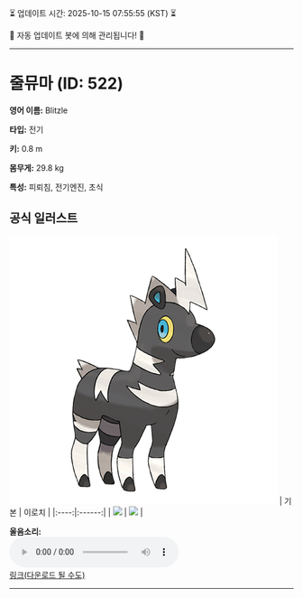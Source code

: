 
⏳ 업데이트 시간: 2025-10-15 07:55:55 (KST) ⏳

🤖 자동 업데이트 봇에 의해 관리됩니다! 🤖

---

# 줄뮤마 (ID: 522)
**영어 이름:** Blitzle

**타입:** 전기

**키:** 0.8 m

**몸무게:** 29.8 kg

**특성:** 피뢰침, 전기엔진, 초식

## 공식 일러스트
![](https://raw.githubusercontent.com/PokeAPI/sprites/master/sprites/pokemon/other/official-artwork/522.png)
| 기본 | 이로치 |
|:----:|:------:|
| <img src="http://play.pokemonshowdown.com/sprites/ani/blitzle.gif" width="200"> | <img src="http://play.pokemonshowdown.com/sprites/ani-shiny/blitzle.gif" width="200"> |

**울음소리:**<br><audio controls src="https://raw.githubusercontent.com/PokeAPI/cries/main/cries/pokemon/latest/522.ogg"></audio><br> [링크(다운로드 될 수도)](https://raw.githubusercontent.com/PokeAPI/cries/main/cries/pokemon/latest/522.ogg)


---
